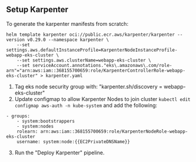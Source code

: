 ## Setup Karpenter

To generate the karpenter manifests from scratch: 

```
helm template karpenter oci://public.ecr.aws/karpenter/karpenter --version v0.29.0 --namespace karpenter \
    --set settings.aws.defaultInstanceProfile=KarpenterNodeInstanceProfile-webapp-eks-cluster \
    --set settings.aws.clusterName=webapp-eks-cluster \
    --set serviceAccount.annotations."eks\.amazonaws\.com/role-arn"="arn:aws:iam::368155700659:role/KarpenterControllerRole-webapp-eks-cluster" > karpenter.yaml
```

1. Tag eks node security group with: "karpenter.sh/discovery = webapp-eks-cluster"
2. Update configmap to allow Karpenter Nodes to join cluster `kubectl edit configmap aws-auth -n kube-system` 
and add the following: 

```
- groups:
    - system:bootstrappers
    - system:nodes
    rolearn: arn:aws:iam::368155700659:role/KarpenterNodeRole-webapp-eks-cluster
    username: system:node:{{EC2PrivateDNSName}}
```

3. Run the "Deploy Karpenter" pipeline.